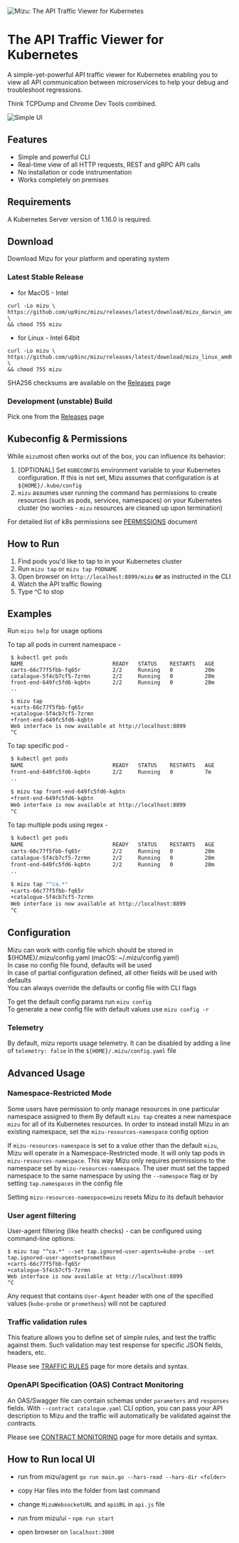 ![Mizu: The API Traffic Viewer for Kubernetes](assets/mizu-logo.svg)

# The API Traffic Viewer for Kubernetes

A simple-yet-powerful API traffic viewer for Kubernetes enabling you to view all API communication between microservices to help your debug and troubleshoot regressions.

Think TCPDump and Chrome Dev Tools combined.

![Simple UI](assets/mizu-ui.png)

## Features

- Simple and powerful CLI
- Real-time view of all HTTP requests, REST and gRPC API calls
- No installation or code instrumentation
- Works completely on premises

## Requirements

A Kubernetes Server version of 1.16.0 is required.

## Download

Download Mizu for your platform and operating system

### Latest Stable Release

* for MacOS - Intel 
```
curl -Lo mizu \
https://github.com/up9inc/mizu/releases/latest/download/mizu_darwin_amd64 \
&& chmod 755 mizu
```
 
* for Linux - Intel 64bit
```
curl -Lo mizu \
https://github.com/up9inc/mizu/releases/latest/download/mizu_linux_amd64 \
&& chmod 755 mizu
``` 

SHA256 checksums are available on the [Releases](https://github.com/up9inc/mizu/releases) page

### Development (unstable) Build
Pick one from the [Releases](https://github.com/up9inc/mizu/releases) page

## Kubeconfig & Permissions
While `mizu`most often works out of the box, you can influence its behavior:

1. [OPTIONAL] Set `KUBECONFIG` environment variable to your Kubernetes configuration. If this is not set, Mizu assumes that configuration is at `${HOME}/.kube/config`
2. `mizu` assumes user running the command has permissions to create resources (such as pods, services, namespaces) on your Kubernetes cluster (no worries - `mizu` resources are cleaned up upon termination)

For detailed list of k8s permissions see [PERMISSIONS](docs/PERMISSIONS.md) document


## How to Run

1. Find pods you'd like to tap to in your Kubernetes cluster
2. Run `mizu tap` or `mizu tap PODNAME`  
3. Open browser on `http://localhost:8899/mizu` **or** as instructed in the CLI
4. Watch the API traffic flowing
5. Type ^C to stop

## Examples

Run `mizu help` for usage options

To tap all pods in current namespace - 
``` 
 $ kubectl get pods 
 NAME                            READY   STATUS    RESTARTS   AGE
 carts-66c77f5fbb-fq65r          2/2     Running   0          20m
 catalogue-5f4cb7cf5-7zrmn       2/2     Running   0          20m
 front-end-649fc5fd6-kqbtn       2/2     Running   0          20m
 ..

 $ mizu tap
 +carts-66c77f5fbb-fq65r
 +catalogue-5f4cb7cf5-7zrmn
 +front-end-649fc5fd6-kqbtn
 Web interface is now available at http://localhost:8899
 ^C
```


To tap specific pod - 
```bash
 $ kubectl get pods 
 NAME                            READY   STATUS    RESTARTS   AGE
 front-end-649fc5fd6-kqbtn       2/2     Running   0          7m
 ..

 $ mizu tap front-end-649fc5fd6-kqbtn
 +front-end-649fc5fd6-kqbtn
 Web interface is now available at http://localhost:8899
 ^C
```

To tap multiple pods using regex - 
```bash
 $ kubectl get pods 
 NAME                            READY   STATUS    RESTARTS   AGE
 carts-66c77f5fbb-fq65r          2/2     Running   0          20m
 catalogue-5f4cb7cf5-7zrmn       2/2     Running   0          20m
 front-end-649fc5fd6-kqbtn       2/2     Running   0          20m
 ..

 $ mizu tap "^ca.*"
 +carts-66c77f5fbb-fq65r
 +catalogue-5f4cb7cf5-7zrmn
 Web interface is now available at http://localhost:8899
 ^C
```

## Configuration

Mizu can work with config file which should be stored in ${HOME}/.mizu/config.yaml (macOS: ~/.mizu/config.yaml) <br />
In case no config file found, defaults will be used <br />
In case of partial configuration defined, all other fields will be used with defaults <br />
You can always override the defaults or config file with CLI flags

To get the default config params run `mizu config` <br />
To generate a new config file with default values use `mizu config -r`

### Telemetry

By default, mizu reports usage telemetry. It can be disabled by adding a line of `telemetry: false` in the `${HOME}/.mizu/config.yaml` file


## Advanced Usage

### Namespace-Restricted Mode

Some users have permission to only manage resources in one particular namespace assigned to them
By default `mizu tap` creates a new namespace `mizu` for all of its Kubernetes resources. In order to instead install
Mizu in an existing namespace, set the `mizu-resources-namespace` config option

If `mizu-resources-namespace` is set to a value other than the default `mizu`, Mizu will operate in a
Namespace-Restricted mode. It will only tap pods in `mizu-resources-namespace`. This way Mizu only requires permissions
to the namespace set by `mizu-resources-namespace`. The user must set the tapped namespace to the same namespace by
using the `--namespace` flag or by setting `tap.namespaces` in the config file

Setting `mizu-resources-namespace=mizu` resets Mizu to its default behavior

### User agent filtering

User-agent filtering (like health checks) - can be configured using command-line options:

```shell
$ mizu tap "^ca.*" --set tap.ignored-user-agents=kube-probe --set tap.ignored-user-agents=prometheus
+carts-66c77f5fbb-fq65r
+catalogue-5f4cb7cf5-7zrmn
Web interface is now available at http://localhost:8899
^C

```
Any request that contains `User-Agent` header with one of the specified values (`kube-probe` or `prometheus`) will not be captured

### Traffic validation rules

This feature allows you to define set of simple rules, and test the traffic against them.
Such validation may test response for specific JSON fields, headers, etc.

Please see [TRAFFIC RULES](docs/POLICY_RULES.md) page for more details and syntax.

### OpenAPI Specification (OAS) Contract Monitoring

An OAS/Swagger file can contain schemas under `parameters` and `responses` fields. With `--contract catalogue.yaml`
CLI option, you can pass your API description to Mizu and the traffic will automatically be validated
against the contracts.

Please see [CONTRACT MONITORING](docs/CONTRACT_MONITORING.md) page for more details and syntax.

## How to Run local UI

- run from mizu/agent `go run main.go --hars-read --hars-dir <folder>`

- copy Har files into the folder from last command

- change `MizuWebsocketURL` and `apiURL` in `api.js` file

- run from mizu/ui - `npm run start`

- open browser on `localhost:3000`
